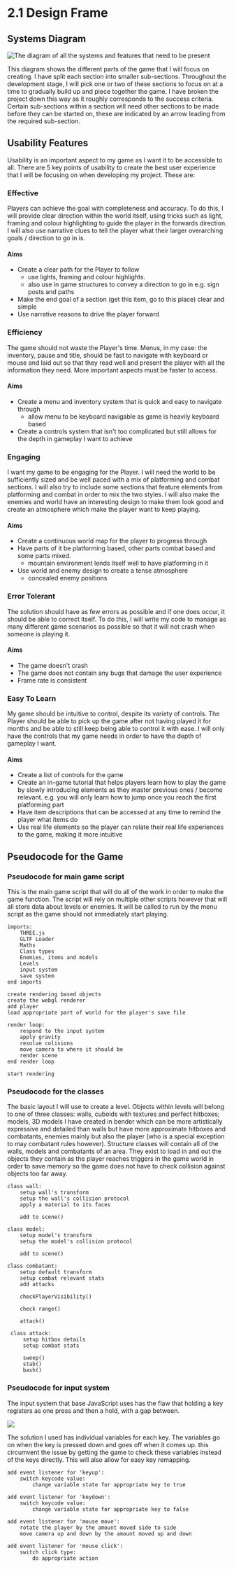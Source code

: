 # 2.1 Design Frame

## Systems Diagram

![The diagram of all the systems and features that need to be present](<../.gitbook/assets/image (5) (1) (1) (1).png>)

This diagram shows the different parts of the game that I will focus on creating. I have split each section into smaller sub-sections. Throughout the development stage, I will pick one or two of these sections to focus on at a time to gradually build up and piece together the game. I have broken the project down this way as it roughly corresponds to the success criteria. Certain sub-sections within a section will need other sections to be made before they can be started on, these are indicated by an arrow leading from the required sub-section.&#x20;

## Usability Features

Usability is an important aspect to my game as I want it to be accessible to all. There are 5 key points of usability to create the best user experience that I will be focusing on when developing my project. These are:

### Effective

Players can achieve the goal with completeness and accuracy. To do this, I will provide clear direction within the world itself, using tricks such as light, framing and colour highlighting to guide the player in the forwards direction. I will also use narrative clues to tell the player what their larger overarching goals / direction to go in is.

#### Aims

* Create a clear path for the Player to follow
  * use lights, framing and colour highlights.
  * also use in game structures to convey a direction to go in e.g. sign posts and paths
* Make the end goal of a section (get this item, go to this place) clear and simple
* Use narrative reasons to drive the player forward

### Efficiency

The game should not waste the Player's time. Menus, in my case: the inventory, pause and title, should be fast to navigate with keyboard or mouse and laid out so that they read well and present the player with all the information they need. More important aspects must be faster to access.

#### Aims

* Create a menu and inventory system that is quick and easy to navigate through
  * allow menu to be keyboard navigable as game is heavily keyboard based
* Create a controls system that isn't too complicated but still allows for the depth in gameplay I want to achieve

### Engaging

I want my game to be engaging for the Player. I will need the world to be sufficiently sized and be well paced with a mix of platforming and combat sections. I will also try to include some sections that feature elements from platforming and combat in order to mix the two styles. I will also make the enemies and world have an interesting design to make them look good and create an atmosphere which make the player want to keep playing.

#### Aims

* Create a continuous world map for the player to progress through&#x20;
* Have parts of it be platforming based, other parts combat based and some parts mixed.
  * mountain environment lends itself well to have platforming in it
* Use world and enemy design to create a tense atmosphere
  * concealed enemy positions

### Error Tolerant

The solution should have as few errors as possible and if one does occur, it should be able to correct itself. To do this, I will write my code to manage as many different game scenarios as possible so that it will not crash when someone is playing it.

#### Aims

* The game doesn't crash
* The game does not contain any bugs that damage the user experience
* Frame rate is consistent&#x20;

### Easy To Learn

My game should be intuitive to control, despite its variety of controls. The Player should be able to pick up the game after not having played it for months and be able to still keep being able to control it with ease. I will only have the controls that my game needs in order to have the depth of gameplay I want.

#### Aims

* Create a list of controls for the game
* Create an in-game tutorial that helps players learn how to play the game by slowly introducing elements as they master previous ones / become relevant. e.g. you will only learn how to jump once you reach the first platforming part
* Have item descriptions that can be accessed at any time to remind the player what items do
* Use real life elements so the player can relate their real life experiences to the game, making it more intuitive

## Pseudocode for the Game

### Pseudocode for main game script

This is the main game script that will do all of the work in order to make the game function. The script will rely on multiple other scripts however that will all store data about levels or enemies. It will be called to run by the menu script as the game should not immediately start playing.

```
imports:
    THREE.js
    GLTF Loader
    Maths
    Class types
    Enemies, items and models
    Levels
    input system
    save system
end imports
    
create rendering based objects
create the webgl renderer
add player
load appropriate part of world for the player's save file

render loop:
    respond to the input system
    apply gravity
    resolve colisions
    move camera to where it should be
    render scene
end render loop

start rendering
```

### Pseudocode for the classes

The basic layout I will use to create a level. Objects within levels will belong to one of three classes: walls, cuboids with textures and perfect hitboxes; models, 3D models I have created in bender which can be more artistically expressive and detailed than walls but have more approximate hitboxes and combatants, enemies mainly but also the player (who is a special exception to may combatant rules however). Structure classes will contain all of the walls, models and combatants of an area. They exist to load in and out the objects they contain as the player reaches triggers in the game world in order to save memory so the game does not have to check collision against objects too far away.

```
class wall:
    setup wall's transform
    setup the wall's collision protocol
    apply a material to its faces
    
    add to scene()

class model:
    setup model's transform
    setup the model's collision protocol
    
    add to scene()

class combatant:
    setup default transform
    setup combat relevant stats
    add attacks
    
    checkPlayerVisibility()
        
    check range()
        
    attack()
         
 class attack:
     setup hitbox details
     setup combat stats
     
     sweep()
     stab()
     bash()
```

### Pseudocode for input system

The input system that base JavaScript uses has the flaw that holding a key registers as one press and then a hold, with a gap between.

![](<../.gitbook/assets/key press diagram.png>)

The solution I used has individual variables for each key. The variables go on when the key is pressed down and goes off when it comes up. this circumvent the issue by getting the game to check these variables instead of the keys directly. This will also allow for easy key remapping.

```
add event listener for 'keyup':
    switch keycode value:
        change variable state for appropriate key to true

add event listener for 'keydown':
    switch keycode value:
        change variable state for appropriate key to false

add event listener for 'mouse move':
    rotate the player by the amount moved side to side
    move camera up and down by the amount moved up and down
    
add event listener for 'mouse click':
    switch click type:
        do appropriate action
```

